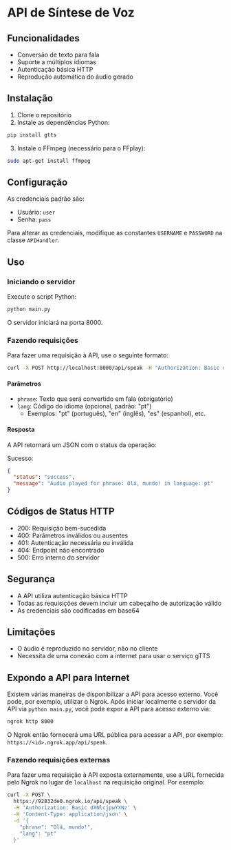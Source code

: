# API de Síntese de Voz

## Funcionalidades
- Conversão de texto para fala
- Suporte a múltiplos idiomas
- Autenticação básica HTTP
- Reprodução automática do áudio gerado

## Instalação
1. Clone o repositório
2. Instale as dependências Python:
```bash
pip install gtts
```
3. Instale o FFmpeg (necessário para o FFplay):
```bash
sudo apt-get install ffmpeg
```


## Configuração
As credenciais padrão são:
- Usuário: `user`
- Senha: `pass`

Para alterar as credenciais, modifique as constantes `USERNAME` e `PASSWORD` na classe `APIHandler`.

## Uso

### Iniciando o servidor
Execute o script Python:
```bash
python main.py
```
O servidor iniciará na porta 8000.

### Fazendo requisições
Para fazer uma requisição à API, use o seguinte formato:
```bash
curl -X POST http://localhost:8000/api/speak -H "Authorization: Basic dXNlcjpwYXNz" -H "Content-Type: application/json" -d '{"text": "Olá, como você está?"}'
```


#### Parâmetros
- `phrase`: Texto que será convertido em fala (obrigatório)
- `lang`: Código do idioma (opcional, padrão: "pt")
  - Exemplos: "pt" (português), "en" (inglês), "es" (espanhol), etc.

#### Resposta
A API retornará um JSON com o status da operação:

Sucesso:
```json
{
  "status": "success",
  "message": "Audio played for phrase: Olá, mundo! in language: pt"
}
```


## Códigos de Status HTTP
- 200: Requisição bem-sucedida
- 400: Parâmetros inválidos ou ausentes
- 401: Autenticação necessária ou inválida
- 404: Endpoint não encontrado
- 500: Erro interno do servidor

## Segurança
- A API utiliza autenticação básica HTTP
- Todas as requisições devem incluir um cabeçalho de autorização válido
- As credenciais são codificadas em base64

## Limitações
- O áudio é reproduzido no servidor, não no cliente
- Necessita de uma conexão com a internet para usar o serviço gTTS

## Expondo a API para Internet

Existem várias maneiras de disponibilizar a API para acesso externo. Você pode, por exemplo, utilizar o Ngrok. Após iniciar localmente o servidor da API via `python main.py`, você pode expor a API para acesso externo via:
```bash
ngrok http 8000
```
O Ngrok então fornecerá uma URL pública para acessar a API, por exemplo: `https://<id>.ngrok.app/api/speak`.
### Fazendo requisições externas
Para fazer uma requisição à API exposta externamente, use a URL fornecida pelo Ngrok no lugar de `localhost` na requisição original. Por exemplo:
```bash
curl -X POST \
  https://92832de0.ngrok.io/api/speak \
  -H 'Authorization: Basic dXNlcjpwYXNz' \
  -H 'Content-Type: application/json' \
  -d '{
    "phrase": "Olá, mundo!",
    "lang": "pt"
  }'
```
